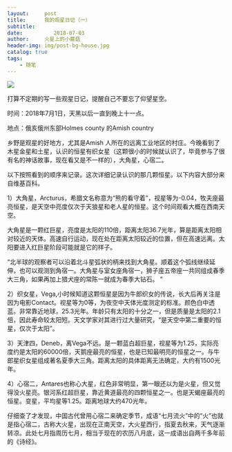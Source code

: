 ```yaml
---
layout:     post
title:      我的观星日记（一）
subtitle:   
date:          2018-07-03
author:     火星上的小蘑菇
header-img: img/post-bg-house.jpg
catalog: true
tags:
    - 随笔
---
```


![](https://cdn.jsdelivr.net/gh/wuxiaoxiong1990/pic/2018-07-03/71717971ly1g14yf86ovmj20ya0kumzd.jpg)

打算不定期的写一些观星日记，提醒自己不要忘了仰望星空。

时间：2018年7月1日，天黑以后一直到晚上十一点。

地点：俄亥俄州东部Holmes county 的Amish country

乡野是观星的好地方，尤其是Amish 人所在的远离工业地区的村庄。今晚看到了木星金星和土星，认识的恒星有织女星（这颗很小的时候就认识了，毕竟参与了很有名的神话故事，现在看又是不一样的），大角星，心宿二。

以下按照看到的顺序来记录。这次详细记录认识的那几颗恒星。以下内容大部分来自维基百科。

1）大角星，Arcturus，希腊文名称意为“熊的看守着”，视星等为-0.04，牧夫座最亮恒星，是天空中亮度仅次于天狼星和老人星的恒星。这个时间观看大概在西南天空。

大角星是一颗红巨星，亮度是太阳的110倍，距离太阳36.7光年，算是距离太阳相对较近的天体。高速自行运动，现在处在距离太阳较近的位置，但在高速远离。太阳要进入红巨星阶段可能就是它的样子。

“北半球的观察者可以沿着北斗星弧状的柄来找到大角星。顺着这个弧线继续延伸，也可以观测到角宿一。大角星与室女座角宿一，狮子座五帝座一共同组成春季大三角，如果再加上猎犬座的常陈一就成为春季大钻石。 ”

2）织女星，Vega,小时候知道这颗恒星是因为牛郎织女的传说，长大后再关注是因为电影Contact。视星等为0等，为夜空中天体光度测定的标准。颜色白中透蓝。非常靠近地球，25.3光年。年龄只有太阳的十分之一，但是质量是太阳的2.1倍，因此寿命较太阳短。天文学家对其进行过大量研究，“是天空中第二重要的恒星，仅次于太阳”。

3）天津四，Deneb，离Vega不远。是一颗蓝白超巨星，视星等为1.25，实际亮度约是太阳的60000倍，天鹅座最亮的恒星，也是已知最明亮的恒星之一。与牛郎星织女星组成著名夏季大三角。距离太阳的具体距离无法确定，大约有1500光年。

4）心宿二，Antares也称心大星，红色非常明显，第一眼还以为是火星，但又觉得没火星亮。银河系红超巨星，靠近黄道最亮的四颗恒星之一。也是天蝎座最亮的恒星。变星，平均星等1.25。距离地球大约470光年。

仔细查了才发现，中国古代曾用心宿二来确定季节，成语“七月流火”中的“火”也就是指心宿二，古称大火星，出现在正南天空，大火星西行，指夏去秋来，天气逐渐转凉。此处七月指周历七月，相当于现在的农历八月底，这一成语出自两千多年前的《诗经》。